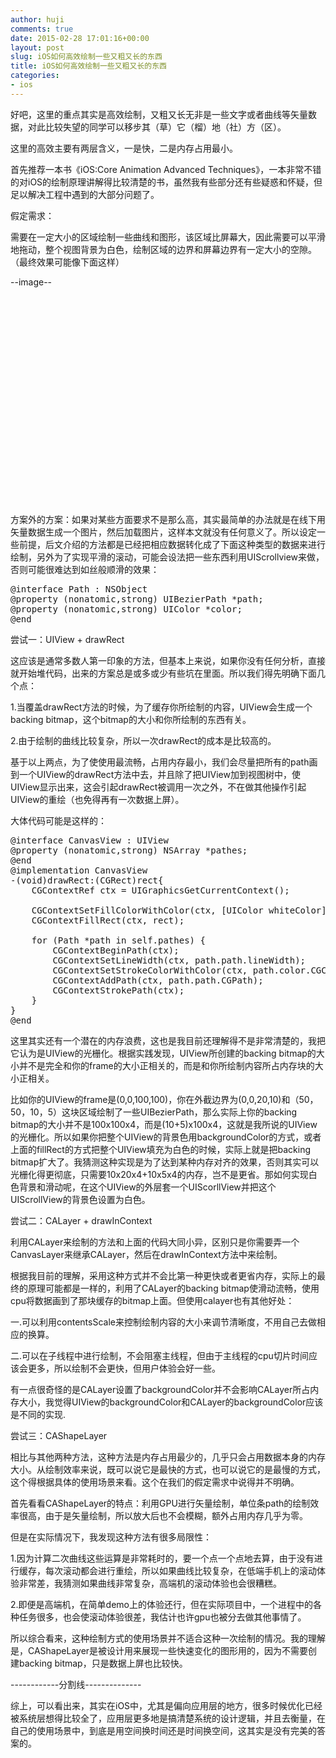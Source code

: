 ```yaml
---
author: huji
comments: true
date: 2015-02-28 17:01:16+00:00
layout: post
slug: iOS如何高效绘制一些又粗又长的东西
title: iOS如何高效绘制一些又粗又长的东西
categories:
- ios
---
```

好吧，这里的重点其实是高效绘制，又粗又长无非是一些文字或者曲线等矢量数据，对此比较失望的同学可以移步其（草）它（榴）地（社）方（区）。

这里的高效主要有两层含义，一是快，二是内存占用最小。

首先推荐一本书《iOS:Core Animation Advanced Techniques》，一本非常不错的对iOS的绘制原理讲解得比较清楚的书，虽然我有些部分还有些疑惑和怀疑，但足以解决工程中遇到的大部分问题了。


假定需求：

需要在一定大小的区域绘制一些曲线和图形，该区域比屏幕大，因此需要可以平滑地拖动，整个视图背景为白色，绘制区域的边界和屏幕边界有一定大小的空隙。（最终效果可能像下面这样）


--image--
<svg width="580" height="400" xmlns="http://www.w3.org/2000/svg">
 <!-- Created with Method Draw - http://github.com/duopixel/Method-Draw/ -->
 <g>
  <title>background</title>
  <rect fill="#fff" id="canvas_background" height="402" width="582" y="-1" x="-1"/>
  <g display="none" overflow="visible" y="0" x="0" height="100%" width="100%" id="canvasGrid">
   <rect fill="url(#gridpattern)" stroke-width="0" y="0" x="0" height="100%" width="100%"/>
  </g>
 </g>
 <g>
  <title>Layer 1</title>
  <path d="m208,119c1,0 2,0 4,0c5,0 9,0 14,0c5,0 12.071793,-0.308754 17,1c6.112686,1.623314 8.723984,4.222733 12,8c2.779785,3.205124 5.75531,6.132004 8,10c1.809723,3.118484 4.112152,6.918304 7,11c2.082458,2.943359 3.493469,6.878555 4,10c0.320374,1.974182 1,5 1,7c0,3 0,6 0,10c0,4 0.087677,7.03067 -1,10c-1.852264,5.056595 -2.847229,8.041321 -4,12c-0.884125,3.036163 -2,6 -2,10c0,2 0,6 0,9c0,3 -0.307465,5.186005 1,7c0.826904,1.147263 2.805664,1.44841 7,3c3.867004,1.430496 8.132019,2.75531 12,5c3.118469,1.809723 6.076904,3.731445 10,5c5.123962,1.656845 7,3 12,4c5,1 9.025208,1.881332 14,3c4.022644,0.904556 11.029968,1.511261 15,2c4.092224,0.503769 8,1 11,1c3,0 5,0 7,0c4,0 6,0 8,0c2,0 3,0 4,0c1,0 2.823761,-1.486252 5,-2c1.946503,-0.459503 4,-1 7,-2l1,-1l3,-1" id="svg_1" stroke-width="1.5" stroke="#000" fill="none"/>
  <line stroke="#000" stroke-linecap="undefined" stroke-linejoin="undefined" id="svg_3" y2="89.000003" x2="342.000004" y1="254" x1="190" stroke-width="1.5" fill="none"/>
  <path d="m155,192c2,0 7,0 16,0c18,0 36,0 54,0c20,0 38,0 52,0c14,0 28,0 37,0c7,0 12,0 16,0c4,0 7,-2 9,-3c4,-2 7.132019,-3.75531 11,-6c3.118469,-1.809723 6.812653,-3.206802 9,-5c2.78833,-2.285873 5.076111,-2.61731 6,-3c1.306549,-0.541199 2.967651,-2.116898 10,-4c7.965576,-2.132996 14.01828,-3.933792 25,-7c7.011932,-1.957794 12.880493,-5.251938 19,-8c4.912567,-2.20607 9,-7 11,-10c2,-3 3.731445,-6.076889 5,-10c1.65686,-5.123947 2.507324,-12.02433 3,-17c0.502441,-5.074203 2,-8 2,-9c0,-2 1,-4 2,-6l0,-2l1,-1l0,-1" id="svg_11" stroke-width="1.5" stroke="#FFA9A2" fill="none"/>
  <path d="m179,93c0,1 0,3 0,6c0,3 0,8 0,14c0,6 0,13 0,19c0,6 1,12 1,17c0,5 0,9 0,15c0,5 0,11 0,16c0,6 0.199081,11.06456 1,16c0.506546,3.121445 2,6 3,9c1,3 -0.280685,6.565109 2,10c2.765732,4.165421 7.014984,5.75563 9,6c4.092209,0.503769 5.089539,1.871811 8,4c5.168716,3.779465 9.850754,9.210052 14,12c4.838806,3.253601 9.132004,5.75531 13,8c3.118484,1.809723 4.702667,3.541367 8,5c3.770645,1.668015 9.041321,2.847229 13,4c3.036163,0.88414 5.026764,1.770248 6,2c2.176239,0.513733 4,1 6,1c2,0 4,0 6,0c1,0 4,0 5,0l0,0" id="svg_13" fill-opacity="null" stroke-width="1.5" stroke="#C48157" fill="none"/>
 </g>
</svg>


方案外的方案：如果对某些方面要求不是那么高，其实最简单的办法就是在线下用矢量数据生成一个图片，然后加载图片，这样本文就没有任何意义了。所以设定一些前提，后文介绍的方法都是已经把相应数据转化成了下面这种类型的数据来进行绘制，另外为了实现平滑的滚动，可能会设法把一些东西利用UIScrollview来做，否则可能很难达到如丝般顺滑的效果：
<pre>
@interface Path : NSObject
@property (nonatomic,strong) UIBezierPath *path;
@property (nonatomic,strong) UIColor *color;
@end
</pre>
尝试一：UIView + drawRect


这应该是通常多数人第一印象的方法，但基本上来说，如果你没有任何分析，直接就开始堆代码，出来的方案总是或多或少有些坑在里面。所以我们得先明确下面几个点：


1.当覆盖drawRect方法的时候，为了缓存你所绘制的内容，UIView会生成一个backing bitmap，这个bitmap的大小和你所绘制的东西有关。


2.由于绘制的曲线比较复杂，所以一次drawRect的成本是比较高的。


基于以上两点，为了使使用最流畅，占用内存最小，我们会尽量把所有的path画到一个UIView的drawRect方法中去，并且除了把UIView加到视图树中，使UIView显示出来，这会引起drawRect被调用一次之外，不在做其他操作引起UIView的重绘（也免得再有一次数据上屏）。

大体代码可能是这样的：
<pre>
@interface CanvasView : UIView
@property (nonatomic,strong) NSArray *pathes;
@end
@implementation CanvasView
-(void)drawRect:(CGRect)rect{
    CGContextRef ctx = UIGraphicsGetCurrentContext();
    
    CGContextSetFillColorWithColor(ctx, [UIColor whiteColor].CGColor);
    CGContextFillRect(ctx, rect);
    
    for (Path *path in self.pathes) {
        CGContextBeginPath(ctx);
        CGContextSetLineWidth(ctx, path.path.lineWidth);
        CGContextSetStrokeColorWithColor(ctx, path.color.CGColor);
        CGContextAddPath(ctx, path.path.CGPath);
        CGContextStrokePath(ctx);
    }
}
@end
</pre>
这里其实还有一个潜在的内存浪费，这也是我目前还理解得不是非常清楚的，我把它认为是UIView的光栅化。根据实践发现，UIView所创建的backing bitmap的大小并不是完全和你的frame的大小正相关的，而是和你所绘制内容所占内存块的大小正相关。


比如你的UIView的frame是(0,0,100,100)，你在外截边界为(0,0,20,10)和（50，50，10，5）这块区域绘制了一些UIBezierPath，那么实际上你的backing bitmap的大小并不是100x100x4，而是(10+5)x100x4，这就是我所说的UIView的光栅化。所以如果你把整个UIView的背景色用backgroundColor的方式，或者上面的fillRect的方式把整个UIView填充为白色的时候，实际上就是把backing bitmap扩大了。我猜测这种实现是为了达到某种内存对齐的效果，否则其实可以光栅化得更彻底，只需要10x20x4+10x5x4的内存，岂不是更省。那如何实现白色背景和滑动呢，在这个UIView的外层套一个UIScorllView并把这个UIScrollView的背景色设置为白色。


尝试二：CALayer + drawInContext 


利用CALayer来绘制的方法和上面的代码大同小异，区别只是你需要弄一个CanvasLayer来继承CALayer，然后在drawInContext方法中来绘制。


根据我目前的理解，采用这种方式并不会比第一种更快或者更省内存，实际上的最终的原理可能都是一样的，利用了CALayer的backing bitmap使滑动流畅，使用cpu将数据画到了那块缓存的bitmap上面。但使用calayer也有其他好处：


一.可以利用contentsScale来控制绘制内容的大小来调节清晰度，不用自己去做相应的换算。


二.可以在子线程中进行绘制，不会阻塞主线程，但由于主线程的cpu切片时间应该会更多，所以绘制不会更快，但用户体验会好一些。


有一点很奇怪的是CALayer设置了backgroundColor并不会影响CALayer所占内存大小，我觉得UIView的backgroundColor和CALayer的backgroundColor应该是不同的实现.


尝试三：CAShapeLayer


相比与其他两种方法，这种方法是内存占用最少的，几乎只会占用数据本身的内存大小。从绘制效率来说，既可以说它是最快的方式，也可以说它的是最慢的方式，这个得根据具体的使用场景来看。这个在我们的假定需求中说得并不明确。


首先看看CAShapeLayer的特点：利用GPU进行矢量绘制，单位条path的绘制效率很高，由于是矢量绘制，所以放大后也不会模糊，额外占用内存几乎为零。


但是在实际情况下，我发现这种方法有很多局限性：


1.因为计算二次曲线这些运算是非常耗时的，要一个点一个点地去算，由于没有进行缓存，每次滚动都会进行重绘，所以如果曲线比较复杂，在低端手机上的滚动体验非常差，我猜测如果曲线非常复杂，高端机的滚动体验也会很糟糕。


2.即便是高端机，在简单demo上的体验还行，但在实际项目中，一个进程中的各种任务很多，也会使滚动体验很差，我估计也许gpu也被分去做其他事情了。


所以综合看来，这种绘制方式的使用场景并不适合这种一次绘制的情况。我的理解是，CAShapeLayer是被设计用来展现一些快速变化的图形用的，因为不需要创建backing bitmap，只是数据上屏也比较快。


------------分割线--------------


综上，可以看出来，其实在iOS中，尤其是偏向应用层的地方，很多时候优化已经被系统层想得比较全了，应用层更多地是搞清楚系统的设计逻辑，并且去衡量，在自己的使用场景中，到底是用空间换时间还是时间换空间，这其实是没有完美的答案的。